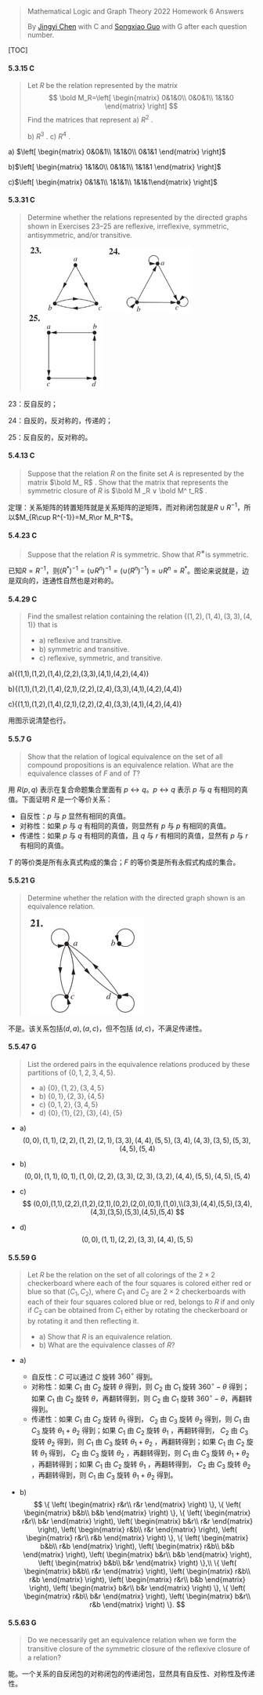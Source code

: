 >Mathematical Logic and Graph Theory 2022 Homework 6 Answers
>
>By [Jingyi Chen](chenjingyi071@mail.ustc.edu.cn) with C and [Songxiao Guo](logname@mail.ustc.edu.cn) with G after each question number.

[TOC]

#### 5.3.15 C

> Let $R$ be the relation represented by the matrix
> $$
> \bold M_R=\left[
> \begin{matrix}
> 0&1&0\\
> 0&0&1\\
> 1&1&0
> \end{matrix}
> \right]
> $$
> Find the matrices that represent
> a) $R^ 2$ .
>
> b) $R^ 3$ .
> c) $R^ 4$ .

a) $\left[
\begin{matrix}
0&0&1\\
1&1&0\\
0&1&1
\end{matrix}
\right]$

b)$\left[
\begin{matrix}
1&1&0\\
0&1&1\\
1&1&1
\end{matrix}
\right]$

c)$\left[
\begin{matrix}
0&1&1\\
1&1&1\\
1&1&1\end{matrix}
\right]$



#### 5.3.31 C

>Determine whether the relations represented by the directed graphs shown in Exercises 23–25 are reﬂexive, irreﬂexive, symmetric, antisymmetric, and/or transitive.
>
><img src="../asserts/5_3_31_1.png" style="zoom:33%;" /><img src="../asserts/5_3_31_2.png" style="zoom:33%;" /><img src="../asserts/5_3_31_3.png" style="zoom:33%;" />

23：反自反的；

24：自反的，反对称的，传递的；

25：反自反的，反对称的。

#### 5.4.13 C

>Suppose that the relation $R$ on the ﬁnite set $A$ is represented by the matrix $\bold M_ R$ . Show that the matrix that represents the symmetric closure of $R$ is $\bold M _R ∨ \bold M^ t_R$ .

定理：关系矩阵的转置矩阵就是关系矩阵的逆矩阵，而对称闭包就是$R\cup R^{-1}$，所以$M_{R\cup R^{-1}}=M_R\or M_R^T$。

#### 5.4.23 C

>Suppose that the relation $R$ is symmetric. Show that $R^ ∗$is symmetric.

已知$R=R^{-1}$，则$(R^*)^{-1}=(\cup R^n)^{-1}=(\cup(R^{n})^{-1})=\cup R^n=R^*$。图论来说就是，边是双向的，连通性自然也是对称的。

#### 5.4.29 C

>Find the smallest relation containing the relation $\{(1, 2), (1, 4), (3, 3), (4, 1)\}$ that is
>
>- a) reﬂexive and transitive.
>- b) symmetric and transitive.
>- c) reﬂexive, symmetric, and transitive.

a){(1,1),(1,2),(1,4),(2,2),(3,3),(4,1),(4,2),(4,4)}

b){(1,1),(1,2),(1,4),(2,1),(2,2),(2,4),(3,3),(4,1),(4,2),(4,4)}

c){(1,1),(1,2),(1,4),(2,1),(2,2),(2,4),(3,3),(4,1),(4,2),(4,4)}

用图示说清楚也行。

#### 5.5.7 G

>Show that the relation of logical equivalence on the set of all compound propositions is an equivalence relation. What are the equivalence classes of $F$ and of $T$?

用 $R(p,q)$ 表示在复合命题集合里面有 $p\leftrightarrow q$。$p\leftrightarrow q$ 表示 $p$ 与 $q$ 有相同的真值。下面证明 $R$ 是一个等价关系：

- 自反性：$p$ 与 $p$ 显然有相同的真值。
- 对称性：如果 $p$ 与 $q$ 有相同的真值，则显然有 $p$ 与 $p$ 有相同的真值。
- 传递性：如果 $p$ 与 $q$ 有相同的真值，且 $q$ 与 $r$ 有相同的真值，显然有 $p$ 与 $r$ 有相同的真值。

$T$ 的等价类是所有永真式构成的集合；$F$ 的等价类是所有永假式构成的集合。

#### 5.5.21 G

>Determine whether the relation with the directed graph shown is an equivalence relation.
>
><img src="../asserts/5_5_21.png" style="zoom: 50%;" />

不是。该关系包括$(d,a),(a,c)$，但不包括 $(d,c)$，不满足传递性。

#### 5.5.47 G

>List the ordered pairs in the equivalence relations produced by these partitions of $\{0, 1, 2, 3, 4, 5\}$.
>
>- a) $\{0\}, \{1, 2\}, \{3, 4, 5\}$
>- b) $\{0, 1\}, \{2, 3\}, \{4, 5\}$
>- c) $\{0, 1, 2\}, \{3, 4, 5\}$
>- d) $\{0\}, \{1\}, \{2\}, \{3\}, \{4\}, \{5\}$

- a)
  $$
  (0,0),(1,1),(2,2),(1,2),(2,1),(3,3),(4,4),(5,5),(3,4),(4,3),(3,5),(5,3),(4,5),(5,4)
  $$

- b)
  $$
  (0,0),(1,1),(0,1),(1,0),(2,2),(3,3),(2,3),(3,2),(4,4),(5,5),(4,5),(5,4)
  $$

- c)
  $$
  (0,0),(1,1),(2,2),(1,2),(2,1),(0,2),(2,0),(0,1),(1,0),\\(3,3),(4,4),(5,5),(3,4),(4,3),(3,5),(5,3),(4,5),(5,4)
  $$

- d)
  $$
  (0,0),(1,1),(2,2),(3,3),(4,4),(5,5)
  $$

#### 5.5.59 G

>Let $R$ be the relation on the set of all colorings of the $2 × 2$ checkerboard where each of the four squares is colored either red or blue so that $(C_ 1 , C _2 )$, where $C_ 1$ and $C _2$ are $2 × 2$ checkerboards with each of their four squares colored blue or red, belongs to $R$ if and only if $C _2$ can be obtained from $C _1$ either by rotating the checkerboard or by rotating it and then reﬂecting it.
>
>- a) Show that $R$ is an equivalence relation.
>- b) What are the equivalence classes of $R$?

- a)

  - 自反性：$C$ 可以通过 $C$ 旋转 $360^\circ$ 得到。
  - 对称性：如果 $C_1$ 由 $C_2$ 旋转 $\theta$ 得到，则 $C_2$ 由 $C_1$ 旋转 $360^\circ-\theta$ 得到；如果 $C_1$ 由 $C_2$ 旋转 $\theta$，再翻转得到，则 $C_2$ 由 $C_1$ 旋转 $360^\circ-\theta$，再翻转得到。
  - 传递性：如果 $C_1$ 由 $C_2$ 旋转 $\theta_1$ 得到， $C_2$ 由 $C_3$ 旋转 $\theta_2$ 得到，则 $C_1$ 由 $C_3$ 旋转 $\theta_1+\theta_2$ 得到；如果 $C_1$ 由 $C_2$ 旋转 $\theta_1$ ，再翻转得到， $C_2$ 由 $C_3$ 旋转 $\theta_2$ 得到，则 $C_1$ 由 $C_3$ 旋转 $\theta_1+\theta_2$ ，再翻转得到；如果 $C_1$ 由 $C_2$ 旋转 $\theta_1$ 得到， $C_2$ 由 $C_3$ 旋转 $\theta_2$ ，再翻转得到，则 $C_1$ 由 $C_3$ 旋转 $\theta_1+\theta_2$ ，再翻转得到；如果 $C_1$ 由 $C_2$ 旋转 $\theta_1$ ，再翻转得到， $C_2$ 由 $C_3$ 旋转 $\theta_2$ ，再翻转得到，则 $C_1$ 由 $C_3$ 旋转 $\theta_1+\theta_2$ 得到。

- b)
  $$
  \{
  \left(
  \begin{matrix}
  r&r\\
  r&r
  \end{matrix}
  \right)
  \},
  \{
  \left(
  \begin{matrix}
  b&b\\
  b&b
  \end{matrix}
  \right)
  \},
  \{
  \left(
  \begin{matrix}
  r&r\\
  b&r
  \end{matrix}
  \right),
  \left(
  \begin{matrix}
  b&r\\
  r&r
  \end{matrix}
  \right),
  \left(
  \begin{matrix}
  r&b\\
  r&r
  \end{matrix}
  \right),
  \left(
  \begin{matrix}
  r&r\\
  r&b
  \end{matrix}
  \right)
  \},
  \{
  \left(
  \begin{matrix}
  b&b\\
  r&b
  \end{matrix}
  \right),
  \left(
  \begin{matrix}
  r&b\\
  b&b
  \end{matrix}
  \right),
  \left(
  \begin{matrix}
  b&r\\
  b&b
  \end{matrix}
  \right),
  \left(
  \begin{matrix}
  b&b\\
  b&r
  \end{matrix}
  \right)
  \},\\
  \{
  \left(
  \begin{matrix}
  b&b\\
  r&r
  \end{matrix}
  \right),
  \left(
  \begin{matrix}
  r&b\\
  r&b
  \end{matrix}
  \right),
  \left(
  \begin{matrix}
  r&r\\
  b&b
  \end{matrix}
  \right),
  \left(
  \begin{matrix}
  b&r\\
  b&r
  \end{matrix}
  \right)
  \},
  \{
  \left(
  \begin{matrix}
  r&b\\
  b&r
  \end{matrix}
  \right),
  \left(
  \begin{matrix}
  b&r\\
  r&b
  \end{matrix}
  \right)
  \}.
  $$

#### 5.5.63 G

>Do we necessarily get an equivalence relation when we form the transitive closure of the symmetric closure of the reﬂexive closure of a relation?

能。一个关系的自反闭包的对称闭包的传递闭包，显然具有自反性、对称性及传递性。

